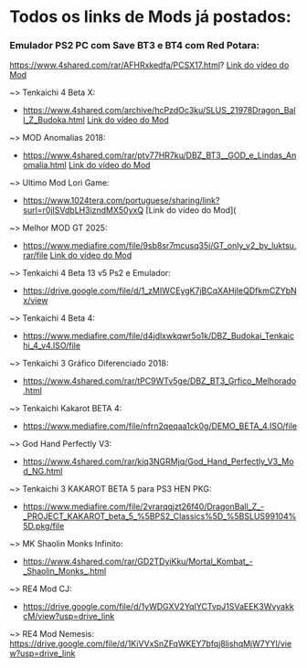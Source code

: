 # Todos os links de Mods já postados:

### **__Emulador PS2 PC com Save BT3 e BT4 com Red Potara:__**
 https://www.4shared.com/rar/AFHRxkedfa/PCSX17.html?
[Link do vídeo do Mod](https://youtu.be/fCwP7Aa9v_s?si=lID5yJ5jW36dNeHf)

~> Tenkaichi 4 Beta X:
- https://www.4shared.com/archive/hcPzdOc3ku/SLUS_21978Dragon_Ball_Z_Budoka.html
[Link do vídeo do Mod](https://youtu.be/J_C_fVqX8Oo?si=hzurvif65kHVFCyI)

~> MOD Anomalias 2018:
- https://www.4shared.com/rar/ptv77HR7ku/DBZ_BT3__GOD_e_Lindas_Anomalia.html
[Link do vídeo do Mod](https://youtu.be/XFxC2W7ccks?si=W-T-Uh3D4_zRDtNw)

~> Ultimo Mod Lori Game: 
- https://www.1024tera.com/portuguese/sharing/link?surl=r0jISVdbLH3izndMX50yxQ
[Link do vídeo do Mod](


~> Melhor MOD GT 2025:
- https://www.mediafire.com/file/9sb8sr7mcusq35j/GT_only_v2_by_luktsu.rar/file
[Link do vídeo do Mod](https://youtu.be/J_C_fVqX8Oo?si=hzurvif65kHVFCyI)

~> Tenkaichi 4 Beta 13 v5 Ps2 e Emulador: 
- https://drive.google.com/file/d/1_zMIWCEygK7jBCqXAHjIeQDfkmCZYbNx/view

~> Tenkaichi 4 Beta 4:
- https://www.mediafire.com/file/d4jdlxwkqwr5o1k/DBZ_Budokai_Tenkaichi_4_v4.ISO/file

~> Tenkaichi 3 Gráfico Diferenciado 2018:
- https://www.4shared.com/rar/tPC9WTv5ge/DBZ_BT3_Grfico_Melhorado.html

~> Tenkaichi Kakarot BETA 4:
- https://www.mediafire.com/file/nfrn2qeqaa1ck0g/DEMO_BETA_4.ISO/file

~> God Hand Perfectly V3:
- https://www.4shared.com/rar/kiq3NGRMjq/God_Hand_Perfectly_V3_Mod_NG.html

~> Tenkaichi 3 KAKAROT BETA 5 para PS3 HEN PKG: 
- https://www.mediafire.com/file/2vrarqqjzt26f40/DragonBall_Z_-_PROJECT_KAKAROT_beta_5_%5BPS2_Classics%5D_%5BSLUS99104%5D.pkg/file 

~> MK Shaolin Monks Infinito: 
- https://www.4shared.com/rar/GD2TDyiKku/Mortal_Kombat_-_Shaolin_Monks_.html

~> RE4 Mod CJ:
- https://drive.google.com/file/d/1yWDGXV2YqIYCTvpJ1SVaEEK3WvyakkcM/view?usp=drive_link

~> RE4 Mod Nemesis:
https://drive.google.com/file/d/1KiVVxSnZFqWKEY7bfqj8lishqMjW7YYl/view?usp=drive_link
